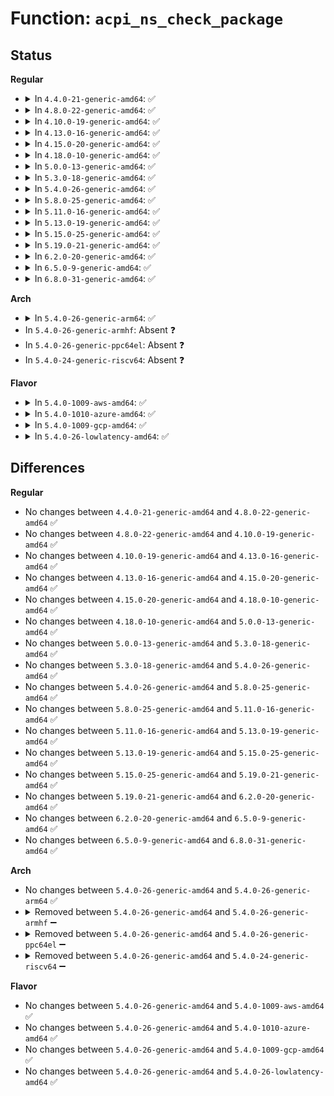 # Function: <code>acpi_ns_check_package</code>

## Status
<b>Regular</b>
<ul>
<li>
<details>
<summary>In <code>4.4.0-21-generic-amd64</code>: ✅</summary>

```c
acpi_status acpi_ns_check_package(struct acpi_evaluate_info * info, union acpi_operand_object * * return_object_ptr)
```

```json
{
  "name": "acpi_ns_check_package",
  "collision_type": "Unique Global",
  "inline_type": "No",
  "funcs": [
    {
      "addr": 18446744071583686518,
      "name": "acpi_ns_check_package",
      "external": true,
      "loc": "drivers/acpi/acpica/nsprepkg.c:81",
      "file": "drivers/acpi/acpica/nsprepkg.c",
      "inline": "seen, unknown",
      "caller_inline": [],
      "caller_func": [
        "drivers/acpi/acpica/nspredef.c:acpi_ns_check_return_value"
      ]
    }
  ],
  "symbols": [
    {
      "addr": 18446744071583686518,
      "name": "acpi_ns_check_package",
      "section": ".text",
      "bind": "STB_GLOBAL",
      "size": 691
    }
  ]
}
```
</details>
</li>
<li>
<details>
<summary>In <code>4.8.0-22-generic-amd64</code>: ✅</summary>

```c
acpi_status acpi_ns_check_package(struct acpi_evaluate_info * info, union acpi_operand_object * * return_object_ptr)
```

```json
{
  "name": "acpi_ns_check_package",
  "collision_type": "Unique Global",
  "inline_type": "No",
  "funcs": [
    {
      "addr": 18446744071584010669,
      "name": "acpi_ns_check_package",
      "external": true,
      "loc": "drivers/acpi/acpica/nsprepkg.c:85",
      "file": "drivers/acpi/acpica/nsprepkg.c",
      "inline": "seen, unknown",
      "caller_inline": [],
      "caller_func": [
        "drivers/acpi/acpica/nspredef.c:acpi_ns_check_return_value"
      ]
    }
  ],
  "symbols": [
    {
      "addr": 18446744071584010669,
      "name": "acpi_ns_check_package",
      "section": ".text",
      "bind": "STB_GLOBAL",
      "size": 894
    }
  ]
}
```
</details>
</li>
<li>
<details>
<summary>In <code>4.10.0-19-generic-amd64</code>: ✅</summary>

```c
acpi_status acpi_ns_check_package(struct acpi_evaluate_info * info, union acpi_operand_object * * return_object_ptr)
```

```json
{
  "name": "acpi_ns_check_package",
  "collision_type": "Unique Global",
  "inline_type": "No",
  "funcs": [
    {
      "addr": 18446744071584152566,
      "name": "acpi_ns_check_package",
      "external": true,
      "loc": "drivers/acpi/acpica/nsprepkg.c:85",
      "file": "drivers/acpi/acpica/nsprepkg.c",
      "inline": "seen, unknown",
      "caller_inline": [],
      "caller_func": [
        "drivers/acpi/acpica/nspredef.c:acpi_ns_check_return_value"
      ]
    }
  ],
  "symbols": [
    {
      "addr": 18446744071584152566,
      "name": "acpi_ns_check_package",
      "section": ".text",
      "bind": "STB_GLOBAL",
      "size": 894
    }
  ]
}
```
</details>
</li>
<li>
<details>
<summary>In <code>4.13.0-16-generic-amd64</code>: ✅</summary>

```c
acpi_status acpi_ns_check_package(struct acpi_evaluate_info * info, union acpi_operand_object * * return_object_ptr)
```

```json
{
  "name": "acpi_ns_check_package",
  "collision_type": "Unique Global",
  "inline_type": "No",
  "funcs": [
    {
      "addr": 18446744071584219849,
      "name": "acpi_ns_check_package",
      "external": true,
      "loc": "drivers/acpi/acpica/nsprepkg.c:85",
      "file": "drivers/acpi/acpica/nsprepkg.c",
      "inline": "seen, unknown",
      "caller_inline": [],
      "caller_func": [
        "drivers/acpi/acpica/nspredef.c:acpi_ns_check_return_value"
      ]
    }
  ],
  "symbols": [
    {
      "addr": 18446744071584219849,
      "name": "acpi_ns_check_package",
      "section": ".text",
      "bind": "STB_GLOBAL",
      "size": 892
    }
  ]
}
```
</details>
</li>
<li>
<details>
<summary>In <code>4.15.0-20-generic-amd64</code>: ✅</summary>

```c
acpi_status acpi_ns_check_package(struct acpi_evaluate_info * info, union acpi_operand_object * * return_object_ptr)
```

```json
{
  "name": "acpi_ns_check_package",
  "collision_type": "Unique Global",
  "inline_type": "No",
  "funcs": [
    {
      "addr": 18446744071584561113,
      "name": "acpi_ns_check_package",
      "external": true,
      "loc": "drivers/acpi/acpica/nsprepkg.c:85",
      "file": "drivers/acpi/acpica/nsprepkg.c",
      "inline": "seen, unknown",
      "caller_inline": [],
      "caller_func": [
        "drivers/acpi/acpica/nspredef.c:acpi_ns_check_return_value"
      ]
    }
  ],
  "symbols": [
    {
      "addr": 18446744071584561113,
      "name": "acpi_ns_check_package",
      "section": ".text",
      "bind": "STB_GLOBAL",
      "size": 1275
    }
  ]
}
```
</details>
</li>
<li>
<details>
<summary>In <code>4.18.0-10-generic-amd64</code>: ✅</summary>

```c
acpi_status acpi_ns_check_package(struct acpi_evaluate_info * info, union acpi_operand_object * * return_object_ptr)
```

```json
{
  "name": "acpi_ns_check_package",
  "collision_type": "Unique Global",
  "inline_type": "No",
  "funcs": [
    {
      "addr": 18446744071584786223,
      "name": "acpi_ns_check_package",
      "external": true,
      "loc": "drivers/acpi/acpica/nsprepkg.c:51",
      "file": "drivers/acpi/acpica/nsprepkg.c",
      "inline": "seen, unknown",
      "caller_inline": [],
      "caller_func": [
        "drivers/acpi/acpica/nspredef.c:acpi_ns_check_return_value"
      ]
    }
  ],
  "symbols": [
    {
      "addr": 18446744071584786223,
      "name": "acpi_ns_check_package",
      "section": ".text",
      "bind": "STB_GLOBAL",
      "size": 1275
    }
  ]
}
```
</details>
</li>
<li>
<details>
<summary>In <code>5.0.0-13-generic-amd64</code>: ✅</summary>

```c
acpi_status acpi_ns_check_package(struct acpi_evaluate_info * info, union acpi_operand_object * * return_object_ptr)
```

```json
{
  "name": "acpi_ns_check_package",
  "collision_type": "Unique Global",
  "inline_type": "No",
  "funcs": [
    {
      "addr": 18446744071584888455,
      "name": "acpi_ns_check_package",
      "external": true,
      "loc": "drivers/acpi/acpica/nsprepkg.c:51",
      "file": "drivers/acpi/acpica/nsprepkg.c",
      "inline": "seen, unknown",
      "caller_inline": [],
      "caller_func": [
        "drivers/acpi/acpica/nspredef.c:acpi_ns_check_return_value"
      ]
    }
  ],
  "symbols": [
    {
      "addr": 18446744071584888455,
      "name": "acpi_ns_check_package",
      "section": ".text",
      "bind": "STB_GLOBAL",
      "size": 1449
    }
  ]
}
```
</details>
</li>
<li>
<details>
<summary>In <code>5.3.0-18-generic-amd64</code>: ✅</summary>

```c
acpi_status acpi_ns_check_package(struct acpi_evaluate_info * info, union acpi_operand_object * * return_object_ptr)
```

```json
{
  "name": "acpi_ns_check_package",
  "collision_type": "Unique Global",
  "inline_type": "No",
  "funcs": [
    {
      "addr": 18446744071585091458,
      "name": "acpi_ns_check_package",
      "external": true,
      "loc": "drivers/acpi/acpica/nsprepkg.c:51",
      "file": "drivers/acpi/acpica/nsprepkg.c",
      "inline": "seen, unknown",
      "caller_inline": [],
      "caller_func": [
        "drivers/acpi/acpica/nspredef.c:acpi_ns_check_return_value"
      ]
    }
  ],
  "symbols": [
    {
      "addr": 18446744071585091458,
      "name": "acpi_ns_check_package",
      "section": ".text",
      "bind": "STB_GLOBAL",
      "size": 1426
    }
  ]
}
```
</details>
</li>
<li>
<details>
<summary>In <code>5.4.0-26-generic-amd64</code>: ✅</summary>

```c
acpi_status acpi_ns_check_package(struct acpi_evaluate_info * info, union acpi_operand_object * * return_object_ptr)
```

```json
{
  "name": "acpi_ns_check_package",
  "collision_type": "Unique Global",
  "inline_type": "No",
  "funcs": [
    {
      "addr": 18446744071585227814,
      "name": "acpi_ns_check_package",
      "external": true,
      "loc": "drivers/acpi/acpica/nsprepkg.c:51",
      "file": "drivers/acpi/acpica/nsprepkg.c",
      "inline": "seen, unknown",
      "caller_inline": [],
      "caller_func": [
        "drivers/acpi/acpica/nspredef.c:acpi_ns_check_return_value"
      ]
    }
  ],
  "symbols": [
    {
      "addr": 18446744071585227814,
      "name": "acpi_ns_check_package",
      "section": ".text",
      "bind": "STB_GLOBAL",
      "size": 1426
    }
  ]
}
```
</details>
</li>
<li>
<details>
<summary>In <code>5.8.0-25-generic-amd64</code>: ✅</summary>

```c
acpi_status acpi_ns_check_package(struct acpi_evaluate_info * info, union acpi_operand_object * * return_object_ptr)
```

```json
{
  "name": "acpi_ns_check_package",
  "collision_type": "Unique Global",
  "inline_type": "No",
  "funcs": [
    {
      "addr": 18446744071585934096,
      "name": "acpi_ns_check_package",
      "external": true,
      "loc": "drivers/acpi/acpica/nsprepkg.c:51",
      "file": "drivers/acpi/acpica/nsprepkg.c",
      "inline": "seen, unknown",
      "caller_inline": [],
      "caller_func": [
        "drivers/acpi/acpica/nspredef.c:acpi_ns_check_return_value"
      ]
    }
  ],
  "symbols": [
    {
      "addr": 18446744071585934096,
      "name": "acpi_ns_check_package",
      "section": ".text",
      "bind": "STB_GLOBAL",
      "size": 989
    }
  ]
}
```
</details>
</li>
<li>
<details>
<summary>In <code>5.11.0-16-generic-amd64</code>: ✅</summary>

```c
acpi_status acpi_ns_check_package(struct acpi_evaluate_info * info, union acpi_operand_object * * return_object_ptr)
```

```json
{
  "name": "acpi_ns_check_package",
  "collision_type": "Unique Global",
  "inline_type": "No",
  "funcs": [
    {
      "addr": 18446744071586056105,
      "name": "acpi_ns_check_package",
      "external": true,
      "loc": "drivers/acpi/acpica/nsprepkg.c:51",
      "file": "drivers/acpi/acpica/nsprepkg.c",
      "inline": "seen, unknown",
      "caller_inline": [],
      "caller_func": [
        "drivers/acpi/acpica/nspredef.c:acpi_ns_check_return_value"
      ]
    }
  ],
  "symbols": [
    {
      "addr": 18446744071586056105,
      "name": "acpi_ns_check_package",
      "section": ".text",
      "bind": "STB_GLOBAL",
      "size": 1513
    }
  ]
}
```
</details>
</li>
<li>
<details>
<summary>In <code>5.13.0-19-generic-amd64</code>: ✅</summary>

```c
acpi_status acpi_ns_check_package(struct acpi_evaluate_info * info, union acpi_operand_object * * return_object_ptr)
```

```json
{
  "name": "acpi_ns_check_package",
  "collision_type": "Unique Global",
  "inline_type": "No",
  "funcs": [
    {
      "addr": 18446744071585932948,
      "name": "acpi_ns_check_package",
      "external": true,
      "loc": "drivers/acpi/acpica/nsprepkg.c:51",
      "file": "drivers/acpi/acpica/nsprepkg.c",
      "inline": "seen, unknown",
      "caller_inline": [],
      "caller_func": [
        "drivers/acpi/acpica/nspredef.c:acpi_ns_check_return_value"
      ]
    }
  ],
  "symbols": [
    {
      "addr": 18446744071585932948,
      "name": "acpi_ns_check_package",
      "section": ".text",
      "bind": "STB_GLOBAL",
      "size": 1513
    }
  ]
}
```
</details>
</li>
<li>
<details>
<summary>In <code>5.15.0-25-generic-amd64</code>: ✅</summary>

```c
acpi_status acpi_ns_check_package(struct acpi_evaluate_info * info, union acpi_operand_object * * return_object_ptr)
```

```json
{
  "name": "acpi_ns_check_package",
  "collision_type": "Unique Global",
  "inline_type": "No",
  "funcs": [
    {
      "addr": 18446744071586421162,
      "name": "acpi_ns_check_package",
      "external": true,
      "loc": "drivers/acpi/acpica/nsprepkg.c:51",
      "file": "drivers/acpi/acpica/nsprepkg.c",
      "inline": "seen, unknown",
      "caller_inline": [],
      "caller_func": [
        "drivers/acpi/acpica/nspredef.c:acpi_ns_check_return_value"
      ]
    }
  ],
  "symbols": [
    {
      "addr": 18446744071586421162,
      "name": "acpi_ns_check_package",
      "section": ".text",
      "bind": "STB_GLOBAL",
      "size": 1543
    }
  ]
}
```
</details>
</li>
<li>
<details>
<summary>In <code>5.19.0-21-generic-amd64</code>: ✅</summary>

```c
acpi_status acpi_ns_check_package(struct acpi_evaluate_info * info, union acpi_operand_object * * return_object_ptr)
```

```json
{
  "name": "acpi_ns_check_package",
  "collision_type": "Unique Global",
  "inline_type": "No",
  "funcs": [
    {
      "addr": 18446744071587671686,
      "name": "acpi_ns_check_package",
      "external": true,
      "loc": "drivers/acpi/acpica/nsprepkg.c:51",
      "file": "drivers/acpi/acpica/nsprepkg.c",
      "inline": "seen, unknown",
      "caller_inline": [],
      "caller_func": [
        "drivers/acpi/acpica/nspredef.c:acpi_ns_check_return_value"
      ]
    }
  ],
  "symbols": [
    {
      "addr": 18446744071587671686,
      "name": "acpi_ns_check_package",
      "section": ".text",
      "bind": "STB_GLOBAL",
      "size": 1561
    }
  ]
}
```
</details>
</li>
<li>
<details>
<summary>In <code>6.2.0-20-generic-amd64</code>: ✅</summary>

```c
acpi_status acpi_ns_check_package(struct acpi_evaluate_info * info, union acpi_operand_object * * return_object_ptr)
```

```json
{
  "name": "acpi_ns_check_package",
  "collision_type": "Unique Global",
  "inline_type": "No",
  "funcs": [
    {
      "addr": 18446744071588979456,
      "name": "acpi_ns_check_package",
      "external": true,
      "loc": "drivers/acpi/acpica/nsprepkg.c:51",
      "file": "drivers/acpi/acpica/nsprepkg.c",
      "inline": "seen, unknown",
      "caller_inline": [],
      "caller_func": [
        "drivers/acpi/acpica/nspredef.c:acpi_ns_check_return_value"
      ]
    }
  ],
  "symbols": [
    {
      "addr": 18446744071588979456,
      "name": "acpi_ns_check_package",
      "section": ".text",
      "bind": "STB_GLOBAL",
      "size": 1700
    }
  ]
}
```
</details>
</li>
<li>
<details>
<summary>In <code>6.5.0-9-generic-amd64</code>: ✅</summary>

```c
acpi_status acpi_ns_check_package(struct acpi_evaluate_info * info, union acpi_operand_object * * return_object_ptr)
```

```json
{
  "name": "acpi_ns_check_package",
  "collision_type": "Unique Global",
  "inline_type": "No",
  "funcs": [
    {
      "addr": 18446744071589269920,
      "name": "acpi_ns_check_package",
      "external": true,
      "loc": "drivers/acpi/acpica/nsprepkg.c:51",
      "file": "drivers/acpi/acpica/nsprepkg.c",
      "inline": "seen, unknown",
      "caller_inline": [],
      "caller_func": [
        "drivers/acpi/acpica/nspredef.c:acpi_ns_check_return_value"
      ]
    }
  ],
  "symbols": [
    {
      "addr": 18446744071589269920,
      "name": "acpi_ns_check_package",
      "section": ".text",
      "bind": "STB_GLOBAL",
      "size": 1715
    }
  ]
}
```
</details>
</li>
<li>
<details>
<summary>In <code>6.8.0-31-generic-amd64</code>: ✅</summary>

```c
acpi_status acpi_ns_check_package(struct acpi_evaluate_info * info, union acpi_operand_object * * return_object_ptr)
```

```json
{
  "name": "acpi_ns_check_package",
  "collision_type": "Unique Global",
  "inline_type": "No",
  "funcs": [
    {
      "addr": 18446744071589576640,
      "name": "acpi_ns_check_package",
      "external": true,
      "loc": "drivers/acpi/acpica/nsprepkg.c:51",
      "file": "drivers/acpi/acpica/nsprepkg.c",
      "inline": "seen, unknown",
      "caller_inline": [],
      "caller_func": [
        "drivers/acpi/acpica/nspredef.c:acpi_ns_check_return_value"
      ]
    }
  ],
  "symbols": [
    {
      "addr": 18446744071589576640,
      "name": "acpi_ns_check_package",
      "section": ".text",
      "bind": "STB_GLOBAL",
      "size": 1715
    }
  ]
}
```
</details>
</li>
</ul>
<b>Arch</b>
<ul>
<li>
<details>
<summary>In <code>5.4.0-26-generic-arm64</code>: ✅</summary>

```c
acpi_status acpi_ns_check_package(struct acpi_evaluate_info * info, union acpi_operand_object * * return_object_ptr)
```

```json
{
  "name": "acpi_ns_check_package",
  "collision_type": "Unique Global",
  "inline_type": "No",
  "funcs": [
    {
      "addr": 18446603336497556336,
      "name": "acpi_ns_check_package",
      "external": true,
      "loc": "drivers/acpi/acpica/nsprepkg.c:51",
      "file": "drivers/acpi/acpica/nsprepkg.c",
      "inline": "seen, unknown",
      "caller_inline": [],
      "caller_func": [
        "drivers/acpi/acpica/nspredef.c:acpi_ns_check_return_value"
      ]
    }
  ],
  "symbols": [
    {
      "addr": 18446603336497556336,
      "name": "acpi_ns_check_package",
      "section": ".text",
      "bind": "STB_GLOBAL",
      "size": 896
    }
  ]
}
```
</details>
</li>
<li>
In <code>5.4.0-26-generic-armhf</code>: Absent ❓
</li>
<li>
In <code>5.4.0-26-generic-ppc64el</code>: Absent ❓
</li>
<li>
In <code>5.4.0-24-generic-riscv64</code>: Absent ❓
</li>
</ul>
<b>Flavor</b>
<ul>
<li>
<details>
<summary>In <code>5.4.0-1009-aws-amd64</code>: ✅</summary>

```c
acpi_status acpi_ns_check_package(struct acpi_evaluate_info * info, union acpi_operand_object * * return_object_ptr)
```

```json
{
  "name": "acpi_ns_check_package",
  "collision_type": "Unique Global",
  "inline_type": "No",
  "funcs": [
    {
      "addr": 18446744071585089598,
      "name": "acpi_ns_check_package",
      "external": true,
      "loc": "drivers/acpi/acpica/nsprepkg.c:51",
      "file": "drivers/acpi/acpica/nsprepkg.c",
      "inline": "seen, unknown",
      "caller_inline": [],
      "caller_func": [
        "drivers/acpi/acpica/nspredef.c:acpi_ns_check_return_value"
      ]
    }
  ],
  "symbols": [
    {
      "addr": 18446744071585089598,
      "name": "acpi_ns_check_package",
      "section": ".text",
      "bind": "STB_GLOBAL",
      "size": 984
    }
  ]
}
```
</details>
</li>
<li>
<details>
<summary>In <code>5.4.0-1010-azure-amd64</code>: ✅</summary>

```c
acpi_status acpi_ns_check_package(struct acpi_evaluate_info * info, union acpi_operand_object * * return_object_ptr)
```

```json
{
  "name": "acpi_ns_check_package",
  "collision_type": "Unique Global",
  "inline_type": "No",
  "funcs": [
    {
      "addr": 18446744071585004989,
      "name": "acpi_ns_check_package",
      "external": true,
      "loc": "drivers/acpi/acpica/nsprepkg.c:51",
      "file": "drivers/acpi/acpica/nsprepkg.c",
      "inline": "seen, unknown",
      "caller_inline": [],
      "caller_func": [
        "drivers/acpi/acpica/nspredef.c:acpi_ns_check_return_value"
      ]
    }
  ],
  "symbols": [
    {
      "addr": 18446744071585004989,
      "name": "acpi_ns_check_package",
      "section": ".text",
      "bind": "STB_GLOBAL",
      "size": 984
    }
  ]
}
```
</details>
</li>
<li>
<details>
<summary>In <code>5.4.0-1009-gcp-amd64</code>: ✅</summary>

```c
acpi_status acpi_ns_check_package(struct acpi_evaluate_info * info, union acpi_operand_object * * return_object_ptr)
```

```json
{
  "name": "acpi_ns_check_package",
  "collision_type": "Unique Global",
  "inline_type": "No",
  "funcs": [
    {
      "addr": 18446744071585179398,
      "name": "acpi_ns_check_package",
      "external": true,
      "loc": "drivers/acpi/acpica/nsprepkg.c:51",
      "file": "drivers/acpi/acpica/nsprepkg.c",
      "inline": "seen, unknown",
      "caller_inline": [],
      "caller_func": [
        "drivers/acpi/acpica/nspredef.c:acpi_ns_check_return_value"
      ]
    }
  ],
  "symbols": [
    {
      "addr": 18446744071585179398,
      "name": "acpi_ns_check_package",
      "section": ".text",
      "bind": "STB_GLOBAL",
      "size": 1426
    }
  ]
}
```
</details>
</li>
<li>
<details>
<summary>In <code>5.4.0-26-lowlatency-amd64</code>: ✅</summary>

```c
acpi_status acpi_ns_check_package(struct acpi_evaluate_info * info, union acpi_operand_object * * return_object_ptr)
```

```json
{
  "name": "acpi_ns_check_package",
  "collision_type": "Unique Global",
  "inline_type": "No",
  "funcs": [
    {
      "addr": 18446744071585285558,
      "name": "acpi_ns_check_package",
      "external": true,
      "loc": "drivers/acpi/acpica/nsprepkg.c:51",
      "file": "drivers/acpi/acpica/nsprepkg.c",
      "inline": "seen, unknown",
      "caller_inline": [],
      "caller_func": [
        "drivers/acpi/acpica/nspredef.c:acpi_ns_check_return_value"
      ]
    }
  ],
  "symbols": [
    {
      "addr": 18446744071585285558,
      "name": "acpi_ns_check_package",
      "section": ".text",
      "bind": "STB_GLOBAL",
      "size": 1426
    }
  ]
}
```
</details>
</li>
</ul>

## Differences
<b>Regular</b>
<ul>
<li>
No changes between <code>4.4.0-21-generic-amd64</code> and <code>4.8.0-22-generic-amd64</code> ✅
</li>
<li>
No changes between <code>4.8.0-22-generic-amd64</code> and <code>4.10.0-19-generic-amd64</code> ✅
</li>
<li>
No changes between <code>4.10.0-19-generic-amd64</code> and <code>4.13.0-16-generic-amd64</code> ✅
</li>
<li>
No changes between <code>4.13.0-16-generic-amd64</code> and <code>4.15.0-20-generic-amd64</code> ✅
</li>
<li>
No changes between <code>4.15.0-20-generic-amd64</code> and <code>4.18.0-10-generic-amd64</code> ✅
</li>
<li>
No changes between <code>4.18.0-10-generic-amd64</code> and <code>5.0.0-13-generic-amd64</code> ✅
</li>
<li>
No changes between <code>5.0.0-13-generic-amd64</code> and <code>5.3.0-18-generic-amd64</code> ✅
</li>
<li>
No changes between <code>5.3.0-18-generic-amd64</code> and <code>5.4.0-26-generic-amd64</code> ✅
</li>
<li>
No changes between <code>5.4.0-26-generic-amd64</code> and <code>5.8.0-25-generic-amd64</code> ✅
</li>
<li>
No changes between <code>5.8.0-25-generic-amd64</code> and <code>5.11.0-16-generic-amd64</code> ✅
</li>
<li>
No changes between <code>5.11.0-16-generic-amd64</code> and <code>5.13.0-19-generic-amd64</code> ✅
</li>
<li>
No changes between <code>5.13.0-19-generic-amd64</code> and <code>5.15.0-25-generic-amd64</code> ✅
</li>
<li>
No changes between <code>5.15.0-25-generic-amd64</code> and <code>5.19.0-21-generic-amd64</code> ✅
</li>
<li>
No changes between <code>5.19.0-21-generic-amd64</code> and <code>6.2.0-20-generic-amd64</code> ✅
</li>
<li>
No changes between <code>6.2.0-20-generic-amd64</code> and <code>6.5.0-9-generic-amd64</code> ✅
</li>
<li>
No changes between <code>6.5.0-9-generic-amd64</code> and <code>6.8.0-31-generic-amd64</code> ✅
</li>
</ul>
<b>Arch</b>
<ul>
<li>
No changes between <code>5.4.0-26-generic-amd64</code> and <code>5.4.0-26-generic-arm64</code> ✅
</li>
<li>
<details>
<summary>Removed between <code>5.4.0-26-generic-amd64</code> and <code>5.4.0-26-generic-armhf</code> ➖</summary>

```c
acpi_status acpi_ns_check_package(struct acpi_evaluate_info * info, union acpi_operand_object * * return_object_ptr)
```
</details>
</li>
<li>
<details>
<summary>Removed between <code>5.4.0-26-generic-amd64</code> and <code>5.4.0-26-generic-ppc64el</code> ➖</summary>

```c
acpi_status acpi_ns_check_package(struct acpi_evaluate_info * info, union acpi_operand_object * * return_object_ptr)
```
</details>
</li>
<li>
<details>
<summary>Removed between <code>5.4.0-26-generic-amd64</code> and <code>5.4.0-24-generic-riscv64</code> ➖</summary>

```c
acpi_status acpi_ns_check_package(struct acpi_evaluate_info * info, union acpi_operand_object * * return_object_ptr)
```
</details>
</li>
</ul>
<b>Flavor</b>
<ul>
<li>
No changes between <code>5.4.0-26-generic-amd64</code> and <code>5.4.0-1009-aws-amd64</code> ✅
</li>
<li>
No changes between <code>5.4.0-26-generic-amd64</code> and <code>5.4.0-1010-azure-amd64</code> ✅
</li>
<li>
No changes between <code>5.4.0-26-generic-amd64</code> and <code>5.4.0-1009-gcp-amd64</code> ✅
</li>
<li>
No changes between <code>5.4.0-26-generic-amd64</code> and <code>5.4.0-26-lowlatency-amd64</code> ✅
</li>
</ul>
